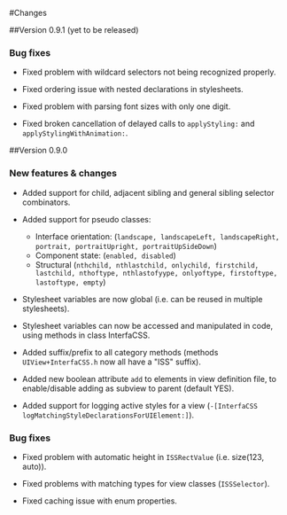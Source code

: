 #Changes


##Version 0.9.1 (yet to be released)

### Bug fixes

* Fixed problem with wildcard selectors not being recognized properly.

* Fixed ordering issue with nested declarations in stylesheets.

* Fixed problem with parsing font sizes with only one digit.

* Fixed broken cancellation of delayed calls to `applyStyling:` and `applyStylingWithAnimation:`.


##Version 0.9.0

### New features & changes
* Added support for child, adjacent sibling and general sibling selector combinators.

* Added support for pseudo classes:
	* Interface orientation: (`landscape, landscapeLeft, landscapeRight, portrait, portraitUpright, portraitUpSideDown`)
	* Component state: (`enabled, disabled`)
	* Structural (`nthchild, nthlastchild, onlychild, firstchild, lastchild, nthoftype, nthlastofyype, onlyoftype, firstoftype, lastoftype, empty`)

* Stylesheet variables are now global (i.e. can be reused in multiple stylesheets).

* Stylesheet variables can now be accessed and manipulated in code, using methods in class InterfaCSS.

* Added suffix/prefix to all category methods (methods `UIView+InterfaCSS.h` now all have a "ISS" suffix).

* Added new boolean attribute `add` to elements in view definition file, to enable/disable adding as subview to parent (default YES).

* Added support for logging active styles for a view (`-[InterfaCSS logMatchingStyleDeclarationsForUIElement:]`).


### Bug fixes

* Fixed problem with automatic height in `ISSRectValue` (i.e. size(123, auto)).

* Fixed problems with matching types for view classes (`ISSSelector`).

* Fixed caching issue with enum properties.


